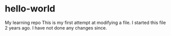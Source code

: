 # hello-world
My learning repo
This is my first attempt at modifying a file. 
I started this file 2 years ago.  I have not done any changes since.
